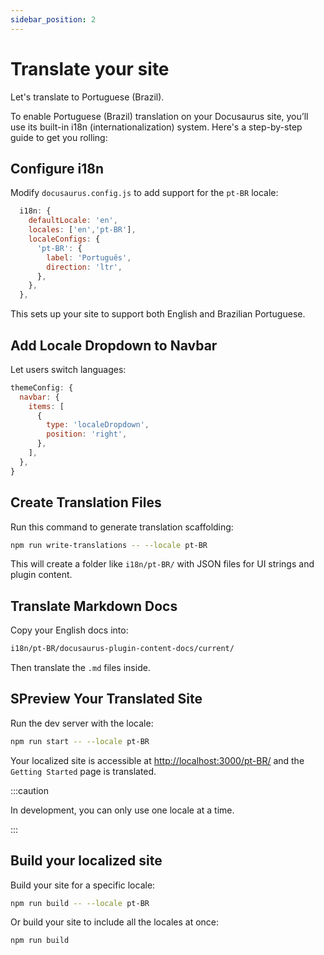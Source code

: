 ```yaml
---
sidebar_position: 2
---
```


# Translate your site

Let's translate to Portuguese (Brazil).

To enable Portuguese (Brazil) translation on your Docusaurus site, you’ll use its built-in i18n (internationalization) system. Here's a step-by-step guide to get you rolling:

## Configure i18n

Modify `docusaurus.config.js` to add support for the `pt-BR` locale:

```js title="docusaurus.config.js"
  i18n: {
    defaultLocale: 'en',
    locales: ['en','pt-BR'],
    localeConfigs: {
      'pt-BR': {
        label: 'Português',
        direction: 'ltr',
      },
    },
  },
```
This sets up your site to support both English and Brazilian Portuguese.

## Add Locale Dropdown to Navbar
Let users switch languages:
```js title="docusaurus.config.js"
themeConfig: {
  navbar: {
    items: [
      {
        type: 'localeDropdown',
        position: 'right',
      },
    ],
  },
}

```

## Create Translation Files
Run this command to generate translation scaffolding:

```bash
npm run write-translations -- --locale pt-BR
```
This will create a folder like `i18n/pt-BR/` with JSON files for UI strings and plugin content.

##  Translate Markdown Docs

Copy your English docs into:

```bash
i18n/pt-BR/docusaurus-plugin-content-docs/current/
```
Then translate the `.md` files inside.

## SPreview Your Translated Site

Run the dev server with the locale:

```bash
npm run start -- --locale pt-BR
```

Your localized site is accessible at [http://localhost:3000/pt-BR/](http://localhost:3000/pt-BR/) and the `Getting Started` page is translated.

:::caution

In development, you can only use one locale at a time.

:::


## Build your localized site

Build your site for a specific locale:

```bash
npm run build -- --locale pt-BR
```

Or build your site to include all the locales at once:

```bash
npm run build
```
